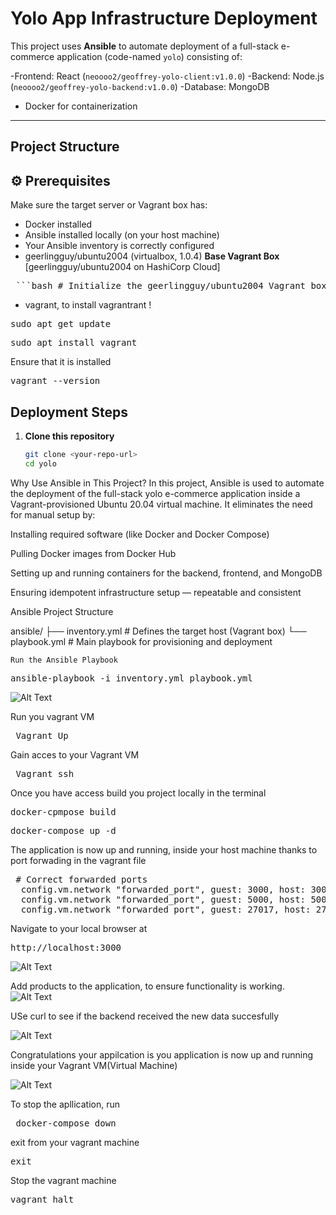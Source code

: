 
# Yolo App Infrastructure Deployment

This project uses **Ansible** to automate deployment of a full-stack e-commerce application (code-named `yolo`) consisting of:

-Frontend: React (`neoooo2/geoffrey-yolo-client:v1.0.0`)
-Backend: Node.js (`neoooo2/geoffrey-yolo-backend:v1.0.0`)
-Database: MongoDB
- Docker for containerization

---

##  Project Structure

## ⚙️ Prerequisites

Make sure the target server or Vagrant box has:
- Docker installed
- Ansible installed locally (on your host machine)
- Your Ansible inventory is correctly configured
- geerlingguy/ubuntu2004 (virtualbox, 1.0.4)  **Base Vagrant Box**  
[geerlingguy/ubuntu2004 on HashiCorp Cloud]

<pre> ```bash # Initialize the geerlingguy/ubuntu2004 Vagrant box vagrant init geerlingguy/ubuntu2004 # Start and provision the Vagrant environment vagrant up ``` </pre>
- vagrant, to install vagrantrant
!
<pre>sudo apt get update</pre>
<pre>sudo apt install vagrant</pre>

Ensure that it is installed
<pre>vagrant --version</pre>
##  Deployment Steps

1. **Clone this repository**
   ```bash
   git clone <your-repo-url>
   cd yolo

Why Use Ansible in This Project?
In this project, Ansible is used to automate the deployment of the full-stack yolo e-commerce application inside a Vagrant-provisioned Ubuntu 20.04 virtual machine. It eliminates the need for manual setup by:

Installing required software (like Docker and Docker Compose)

Pulling Docker images from Docker Hub

Setting up and running containers for the backend, frontend, and MongoDB

Ensuring idempotent infrastructure setup — repeatable and consistent



Ansible Project Structure

ansible/
├── inventory.yml      # Defines the target host (Vagrant box)
└── playbook.yml       # Main playbook for provisioning and deployment


    Run the Ansible Playbook

<pre>ansible-playbook -i inventory.yml playbook.yml</pre>

![Alt Text](readmeimages/ansible.png)


Run you vagrant VM
<pre> Vagrant Up</pre>

Gain acces to your Vagrant VM
<Pre> Vagrant ssh</pre>

Once you have access build you project locally in the terminal
<pre>docker-cpmpose build</pre>
<pre>docker-compose up -d</pre> 

The application is now up and running, inside your host machine thanks to port forwading in the
vagrant file
<pre> # Correct forwarded ports
  config.vm.network "forwarded_port", guest: 3000, host: 3000   # React frontend
  config.vm.network "forwarded_port", guest: 5000, host: 5000   # Node backend
  config.vm.network "forwarded_port", guest: 27017, host: 27017 # MongoDB
</pre>

Navigate to your local browser at
<pre>http://localhost:3000</pre>

![Alt Text](readmeimages/frontend.png)

Add products to the application, to ensure functionality is working.
![Alt Text](readmeimages/addaproduct.png)

USe curl to see if the backend received the new data succesfully

![Alt Text](readmeimages/readbackendwithcurl.png)

Congratulations your appilcation is you application is now up and running inside your Vagrant VM(Virtual Machine)

![Alt Text](readmeimages/persistdata.png)

To stop the apllication, run
<pre> docker-compose down</pre>

exit from your vagrant machine
<pre>exit</pre>
Stop the vagrant machine
<pre>vagrant halt</pre>